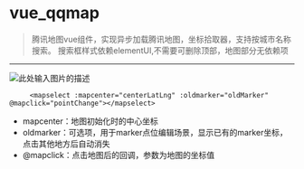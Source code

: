 ﻿# vue_qqmap

> 腾讯地图vue组件，实现异步加载腾讯地图，坐标拾取器，支持按城市名称搜索。
搜索框样式依赖elementUI,不需要可删除顶部，地图部分无依赖项


----------


![此处输入图片的描述][1]

         <mapselect :mapcenter="centerLatLng" :oldmarker="oldMarker" @mapclick="pointChange"></mapselect>
         

 - mapcenter：地图初始化时的中心坐标
 - oldmarker：可选项，用于marker点位编辑场景，显示已有的marker坐标，点击其他地方后自动消失
 - @mapclick：点击地图后的回调，参数为地图的坐标值

  [1]: http://mat1.gtimg.com/henan/0219/vue_qqmapaaaaa.png
